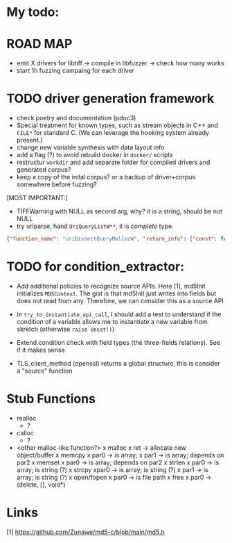 # My todo:

# ROAD MAP
- emit X drivers for libtiff -> compile in libfuzzer -> check how many works
- start 1h fuzzing campaing for each driver

# TODO driver generation framework
- check poetry and documentation (pdoc3)
- Special treatment for known types, such as stream objects in C++ and `FILE*`
  for standard C. (We can leverage the hooking system already present.)
- change new variable synthesis with data layout info
- add a flag (?) to avoid rebuild docker in `docker/` scripts
- restructur `workdir` and add separate folder for compiled drivers and generated corpus? 
- keep a copy of the inital corpus? or a backup of driver+corpus somewhere before fuzzing?

[MOST IMPORTANT:]
- TIFFWarning with NULL as second arg, why? it is a string, should be not NULL
- try uriparse, hand `UriQueryListW**`, it is *complete* type.
```json
{"function_name": "uriDissectQueryMallocW", "return_info": {"const": false, "type_clang": "int"}, "arguments_info": [{"const": false, "type_clang": "UriQueryListW**"}, {"const": false, "type_clang": "int*"}, {"const": true, "type_clang": "wchar_t*"}, {"const": true, "type_clang": "wchar_t*"}]}
```


# TODO for condition_extractor:
- Add additional policies to recognize source APIs. Here [1], md5Init
  initializes `MD5Context`. The gist is that md5Init just writes into fields but
  does not read from any. Therefore, we can consider this as a source API
- In `try_to_instantiate_api_call`, I should add a test to understand if the
  condition of a variable allows me to instantiate a new variable from skretch (otherwise `raise Unsat()`)
- Extend condition check with field types (the three-fields relations). See if
  it makes sense

- TLS_client_method (openssl) returns a global structure, this is consider a "source" function

# Stub Functions
- realloc
  - ?
- calloc
  - ?
- <other malloc-like function?>
x malloc
  x ret -> allocate new object/buffer
x memcpy
  x par0 -> is array;
  x par1 -> is array; depends on par2
x memset
  x par0 -> is array; depends on par2
x strlen
  x par0 -> is array; is string (?)
x strcpy
  xpar0 -> is array; is string (?)
  x par1 -> is array; is string (?)
x open/fopen
  x par0 -> is file path
x free
  x par0 -> (delete, [], void*)

# Links

[1] https://github.com/Zunawe/md5-c/blob/main/md5.h